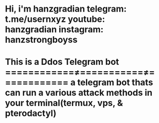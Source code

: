 Hi, i'm hanzgradian
telegram: t.me/usernxyz
youtube: hanzgradian
instagram: hanzstrongboyss
=====================================
This is a Ddos Telegram bot
============≠===========≠============
a telegram bot thats can run a various attack methods in your terminal(termux, vps, & pterodactyl)
=====================================

